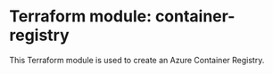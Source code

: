 # Terraform module: container-registry
This Terraform module is used to create an Azure Container Registry.